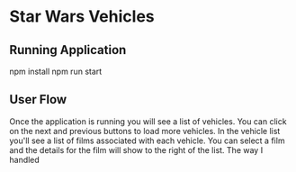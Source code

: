 # Star Wars Vehicles

## Running Application

npm install
npm run start

## User Flow

Once the application is running you will see a list of vehicles. You can click on the next and previous buttons to load more vehicles. In the vehicle list you'll see a list of films associated with each vehicle. You can select a film and the details for the film will show to the right of the list. The way I handled
